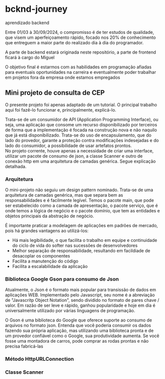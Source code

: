 # bcknd-journey
aprendizado backend

Entre 01/03 à 30/09/2024, o compromisso é de ter estudos de qualidade, que visem um aperfeiçoamento rápido, focado nos 20% de conhecimento que entreguem a maior parte do realizado dia à dia do programador.

A parte de backend estará originada neste repositório, a parte de frontend ficará à cargo do Miguel

O objetivo final é estarmos com as habilidades em programação afiadas para eventuais oportunidades na carreira e eventualmente poder trabalhar em projetos fora da empresa onde estamos empregados

## Mini projeto de consulta de CEP

O presente projeto foi apenas adaptado de um tutorial. O principal trabalho aqui foi fazê-lo funcionar e, principalmente, explicá-lo.

Trata-se de um consumidor de API (Application Programming Interface), ou seja, uma aplicação que consome um recurso disponibilizado por terceiros de forma que a implementação é focada na construção nova e não naquilo que já está disponibilizado. Trata-se do uso de encapsulamento, que do lado do provedor, garante a proteção contra modificações indesejadas e do lado do consumidor, a possibilidade de usar artefatos prontos.  
No projeto corrente, houve apenas a necessidade de criar uma interface, utilizar um pacote de consumo de json, a classe Scanner e outro de conexão http em uma arquitetura de camadas genérica. Segue explicação detalhada.

### Arquitetura

O mini-projeto não seguiu um design pattern nominado. Trata-se de uma arquitetura de camadas genérica, mas que separa bem as responsabilidades e é facilmente legível. Temos o pacote main, que pode ser estabelecido como a camada de apresentação, o pacote serviço, que é onde temos a lógica de negócio e o pacote domínio, que tem as entidades e objetos principais da abstração de negócio.

É importante praticar a modelagem de aplicações em padrões de mercado, pois há grandes vantagens ao utilizá-los:

* Há mais legibilidade, o que facilita o trabalho em equipe e continuidade do ciclo de vida do softer nas sucessões de desenvolvedores 
* Melhor separação de responsabilidade, resultando em facildiade de desacoplar os componentes  
* Facilita a manutenção do código  
* Facilita a escalabilidade da aplicação

### Biblioteca Google Gson para consumo de Json

Atualmente, o Json é o formato mais popular para transissão de dados em aplicações WEB. Implementado pelo Javascript, seu nome é a abreviação de "Javascritp Object Notation", sendo dividido no formato de pares chave / valor. Em razão de ser leve e rápido, ganhou popularidade e hoje em dia é universalmente utilizado por várias linguagens de programação.

O Gson é uma biblioteca do Google que oferece suporte ao consumo de arquivos no formato json. Entenda que você poderia consumir os dados fazendo sua própria aplicação, mas utilizando uma biblioteca pronta e de um provedor confiável como o Google, sua produtividade aumenta. Se você fosse uma montadora de carros, pode comprar as rodas prontas e não precisa fabricá-las

### Método HttpURLConnection

### Classe Scanner
